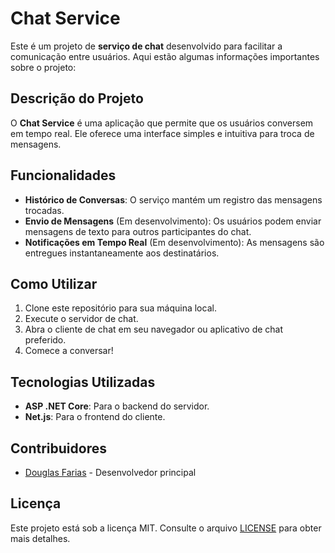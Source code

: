 # Chat Service

Este é um projeto de **serviço de chat** desenvolvido para facilitar a comunicação entre usuários. Aqui estão algumas informações importantes sobre o projeto:

## Descrição do Projeto
O **Chat Service** é uma aplicação que permite que os usuários conversem em tempo real. Ele oferece uma interface simples e intuitiva para troca de mensagens.

## Funcionalidades
- **Histórico de Conversas**: O serviço mantém um registro das mensagens trocadas.
- **Envio de Mensagens** (Em desenvolvimento): Os usuários podem enviar mensagens de texto para outros participantes do chat.
- **Notificações em Tempo Real** (Em desenvolvimento): As mensagens são entregues instantaneamente aos destinatários.

## Como Utilizar
1. Clone este repositório para sua máquina local.
2. Execute o servidor de chat.
3. Abra o cliente de chat em seu navegador ou aplicativo de chat preferido.
4. Comece a conversar!

## Tecnologias Utilizadas
- **ASP .NET Core**: Para o backend do servidor.
- **Net.js**: Para o frontend do cliente.

## Contribuidores
- [Douglas Farias](https://github.com/douglasfarias) - Desenvolvedor principal

## Licença
Este projeto está sob a licença MIT. Consulte o arquivo [LICENSE](LICENSE) para obter mais detalhes.
